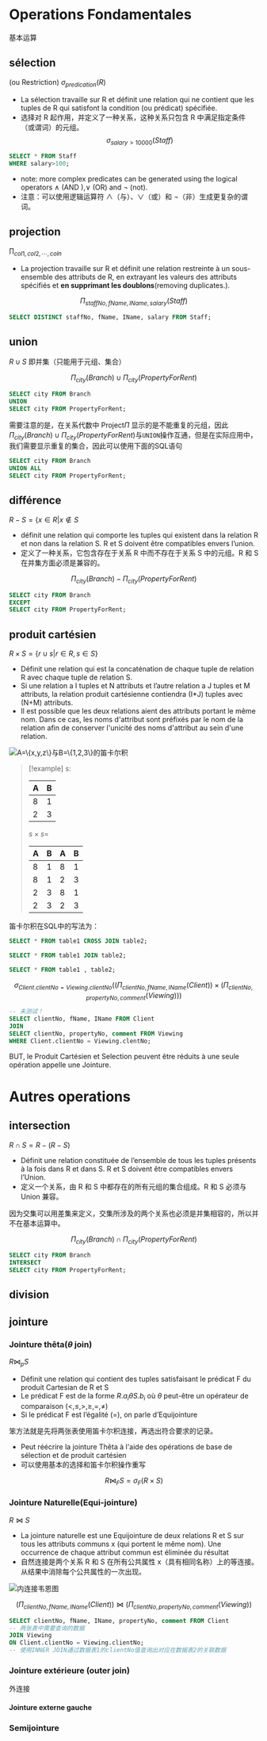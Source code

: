 # Operations Fondamentales

基本运算

## sélection
 (ou Restriction)
 $\sigma_{predication}(R)$
 
- La sélection travaille sur R et définit une relation qui ne contient que les tuples de R qui satisfont la condition (ou prédicat) spécifiée.
- 选择对 R 起作用，并定义了一种关系，这种关系只包含 R 中满足指定条件（或谓词）的元组。
$$
\sigma_{salary>10000}(Staff)
$$
```sql
SELECT * FROM Staff
WHERE salary>100;
```

* note: more complex predicates can be generated using the logical operators $\land$ (AND ),$\lor$ (OR) and $\lnot$ (not).
* 注意：可以使用逻辑运算符 $\land$（与）、$\lor$（或）和 $\lnot$（非）生成更复杂的谓词。
## projection
$\prod_{col1,col2,\cdots,coln}$ 

- La projection travaille sur R et définit une relation restreinte à un sous-ensemble des attributs de R, en extrayant les valeurs des attributs spécifiés et **en supprimant les doublons**(removing duplicates.).

$$
\Pi_{staffNo,fName,IName,salary}(Staff)
$$
```sql
SELECT DISTINCT staffNo, fName, IName, salary FROM Staff;
```

## union
$R \cup S$
即并集（只能用于元组、集合）

$$
\Pi_{city}(Branch)\cup\Pi_{city}(PropertyForRent)
$$
```sql
SELECT city FROM Branch
UNION
SELECT city FROM PropertyForRent;
```

需要注意的是，在关系代数中 Project$\Pi$ 显示的是不能重复的元组，因此$\Pi_{city}(Branch)\cup\Pi_{city}(PropertyForRent)$与`UNION`操作互通，但是在实际应用中，我们需要显示重复的集合，因此可以使用下面的SQL语句

```sql
SELECT city FROM Branch
UNION ALL
SELECT city FROM PropertyForRent;
```

## différence
$R-S=\{x\in R|x\notin S$

- définit une relation qui comporte les tuples qui existent dans la relation R et non dans la relation S. R et S doivent être compatibles envers l’union.
- 定义了一种关系，它包含存在于关系 R 中而不存在于关系 S 中的元组。R 和 S 在并集方面必须是兼容的。

$$
\Pi_{city}(Branch)-\Pi_{city}(PropertyForRent)
$$

```sql
SELECT city FROM Branch
EXCEPT
SELECT city FROM PropertyForRent;
```

## produit cartésien
$R\times S=\{r \cup s|r\in R, s\in S\}$

- Définit une relation qui est la concaténation de chaque tuple de relation R avec chaque tuple de relation S.
- Si une relation a I tuples et N attributs et l’autre relation a J tuples et M attributs, la relation produit cartésienne contiendra (I*J) tuples avec (N+M) attributs.
- Il est possible que les deux relations aient des attributs portant le même nom. Dans ce cas, les noms d'attribut sont préfixés par le nom de la relation afin de conserver l'unicité des noms d'attribut au sein d'une relation.

![$A=\{x,y,z\}$与$B=\{1,2,3\}$的笛卡尔积](https://upload.wikimedia.org/wikipedia/commons/4/4e/Cartesian_Product_qtl1.svg)

> [!example] s:
> 
> | A | B |
> |----|----|
> | 8 | 1 |
> | 2 | 3 |
> 
> $s\times s=$
> 
> | A | B | A | B |
> |----|----|----|----|
> | 8 | 1 | 8 | 1 |
> | 8 | 1 | 2 | 3 |
> | 2 | 3 | 8 | 1 |
> | 2 | 3 | 2 | 3 |

笛卡尔积在SQL中的写法为：
```sql
SELECT * FROM table1 CROSS JOIN table2;

SELECT * FROM table1 JOIN table2;

SELECT * FROM table1 , table2;
```

$$
\sigma_{Client.clientNo=Viewing.clientNo}((\Pi_{clientNo,fName,IName}(Client))\times(\Pi_{clientNo,propertyNo,comment}(Viewing)))
$$

```sql
-- 未测试！
SELECT clientNo, fName, IName FROM Client
JOIN
SELECT clientNo, propertyNo, comment FROM Viewing
WHERE Client.clientNo = Viewing.clentNo;
```

BUT, le Produit Cartésien et Selection peuvent être réduits à une seule opération appelle une Jointure.

# Autres operations

## intersection
$R\cap S=R-(R-S)$

- Définit une relation constituée de l’ensemble de tous les tuples présents à la fois dans R et dans S. R et S doivent être compatibles envers l’Union.
- 定义一个关系，由 R 和 S 中都存在的所有元组的集合组成。R 和 S 必须与 Union 兼容。

因为交集可以用差集来定义，交集所涉及的两个关系也必须是并集相容的，所以并不在基本运算中。

$$
\Pi_{city}(Branch)\cap\Pi_{city}(PropertyForRent)
$$
```sql
SELECT city FROM Branch
INTERSECT
SELECT city FROM PropertyForRent;
```

## division

## jointure

### Jointure thêta($\theta$ join)
$R \bowtie_{p} S$

- Définit une relation qui contient des tuples satisfaisant le prédicat F du produit Cartesian de R et S
- Le prédicat F est de la forme $R.a_i \theta S.b_i$ où $\theta$ peut-être un opérateur de comparaison ($<, \le, >, \ge, =, \ne$)
- Si le prédicat F est l’égalité (=), on parle d’Equijointure

笨方法就是先将两张表使用笛卡尔积连接，再选出符合要求的记录。

- Peut réécrire la jointure Thêta à l'aide des opérations de base de sélection et de produit cartésien
- 可以使用基本的选择和笛卡尔积操作重写

$$
R\bowtie_{F}S=\sigma_{F}(R\times S)
$$

### Jointure Naturelle(Equi-jointure)
$R\bowtie S$

- La jointure naturelle est une Equijointure de deux relations R et S sur tous les attributs communs x (qui portent le même nom). Une occurrence de chaque attribut commun est éliminée du résultat
- 自然连接是两个关系 R 和 S 在所有公共属性 x（具有相同名称）上的等连接。从结果中消除每个公共属性的一次出现。

![内连接韦恩图](https://img-blog.csdnimg.cn/8921c676c7ea475d92d72980efa9e183.png?x-oss-process=image/watermark,type_d3F5LXplbmhlaQ,shadow_50,text_Q1NETiBAVEJEQlRVTw==,size_13,color_FFFFFF,t_70,g_se,x_16#pic_center)

$$
(\Pi_{clientNo,fName,IName}(Client))\bowtie (\Pi_{clientNo,propertyNo,comment}(Viewing))
$$

```sql
SELECT clientNo, fName, IName, propertyNo, comment FROM Client
-- 两张表中需要查询的数据
JOIN Viewing 
ON Client.clientNo = Viewing.clientNo;
-- 使用INNER JOIN通过数据表1的clientNo值查询出对应在数据表2的关联数据
```

### Jointure extérieure (outer join)
外连接

#### Jointure externe gauche

### Semijointure
